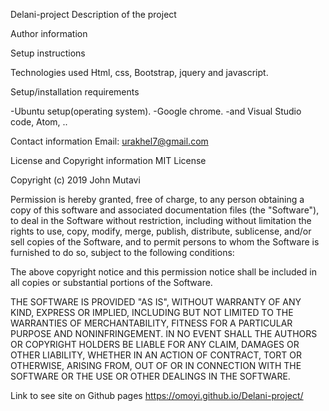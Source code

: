 Delani-project
Description of the project

Author information

Setup instructions


Technologies used
Html, css, Bootstrap, jquery and javascript.

Setup/installation requirements

-Ubuntu setup(operating system). -Google chrome. -and Visual Studio code, Atom, ..

Contact information
Email: urakhel7@gmail.com

License and Copyright information
MIT License

Copyright (c) 2019 John Mutavi

Permission is hereby granted, free of charge, to any person obtaining a copy
of this software and associated documentation files (the "Software"), to deal
in the Software without restriction, including without limitation the rights
to use, copy, modify, merge, publish, distribute, sublicense, and/or sell
copies of the Software, and to permit persons to whom the Software is
furnished to do so, subject to the following conditions:

The above copyright notice and this permission notice shall be included in all
copies or substantial portions of the Software.

THE SOFTWARE IS PROVIDED "AS IS", WITHOUT WARRANTY OF ANY KIND, EXPRESS OR
IMPLIED, INCLUDING BUT NOT LIMITED TO THE WARRANTIES OF MERCHANTABILITY,
FITNESS FOR A PARTICULAR PURPOSE AND NONINFRINGEMENT. IN NO EVENT SHALL THE
AUTHORS OR COPYRIGHT HOLDERS BE LIABLE FOR ANY CLAIM, DAMAGES OR OTHER
LIABILITY, WHETHER IN AN ACTION OF CONTRACT, TORT OR OTHERWISE, ARISING FROM,
OUT OF OR IN CONNECTION WITH THE SOFTWARE OR THE USE OR OTHER DEALINGS IN THE
SOFTWARE.

Link to see site on Github pages
https://omoyi.github.io/Delani-project/
